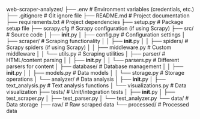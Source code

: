 web-scraper-analyzer/
├── .env                  # Environment variables (credentials, etc.)
├── .gitignore           # Git ignore file
├── README.md            # Project documentation
├── requirements.txt     # Project dependencies
├── setup.py             # Package setup file
├── scrapy.cfg           # Scrapy configuration (if using Scrapy)
├── src/                 # Source code
│   ├── __init__.py
│   ├── config.py        # Configuration settings
│   ├── scraper/         # Scraping functionality
│   │   ├── __init__.py
│   │   ├── spiders/     # Scrapy spiders (if using Scrapy)
│   │   ├── middleware.py # Custom middleware
│   │   └── utils.py     # Scraping utilities
│   ├── parser/          # HTML/content parsing
│   │   ├── __init__.py
│   │   └── parsers.py   # Different parsers for content
│   ├── database/        # Database management
│   │   ├── __init__.py
│   │   ├── models.py    # Data models
│   │   └── storage.py   # Storage operations
│   └── analyzer/        # Data analysis
│       ├── __init__.py
│       ├── text_analysis.py  # Text analysis functions
│       └── visualizations.py # Data visualization
├── tests/               # Unit/integration tests
│   ├── __init__.py
│   ├── test_scraper.py
│   ├── test_parser.py
│   └── test_analyzer.py
└── data/                # Data storage
    ├── raw/             # Raw scraped data
    └── processed/       # Processed data